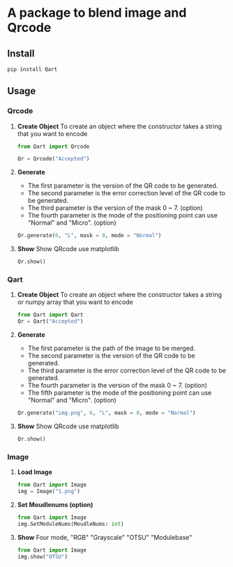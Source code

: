 # A package to blend image and Qrcode


## Install

```py
pip install Qart
```

## Usage

### Qrcode

1. **Create Object**
    To create an object where the constructor takes a string that you want to encode

    ```py
    from Qart import Qrcode

    Qr = Qrcode("Accepted")
    ```

2. **Generate**
    - The first parameter is the version of the QR code to be generated.
    - The second parameter is the error correction level of the QR code to be generated.
    - The third parameter is the version of the mask 0 ~ 7. (option)
    - The fourth parameter is the mode of the positioning point can use "Normal" and "Micro". (option)

    ```py
    Qr.generate(6, "L", mask = 0, mode = "Normal")
    ```

3. **Show**
    Show QRcode use matplotlib

    ```py
    Qr.show()
    ```

### Qart 

1. **Create Object**
    To create an object where the constructor takes a string or numpy array that you want to encode

    ```py
    from Qart import Qart
    Qr = Qart("Accepted")
    ```

2. **Generate**
    - The first parameter is the path of the image to be merged.
    - The second parameter is the version of the QR code to be generated.
    - The third parameter is the error correction level of the QR code to be generated.
    - The fourth parameter is the version of the mask 0 ~ 7. (option)
    - The fifth parameter is the mode of the positioning point can use "Normal" and "Micro". (option)

    ```py
    Qr.generate("img.png", 6, "L", mask = 0, mode = "Normal")
    ```

3. **Show**
    Show QRcode use matplotlib

    ```py
    Qr.show()
    ```

### Image

1. **Load Image**
   ```py
   from Qart import Image
   img = Image("1.png")
   ```
3. **Set Moudlenums (option)**
   ```py
   from Qart import Image
   img.SetModuleNums(MoudleNums: int)
   ```
4. **Show**
   Four mode, "RGB" "Grayscale" "OTSU" "Modulebase"
            
   ```py
   from Qart import Image
   img.show("OTSU")
   ```